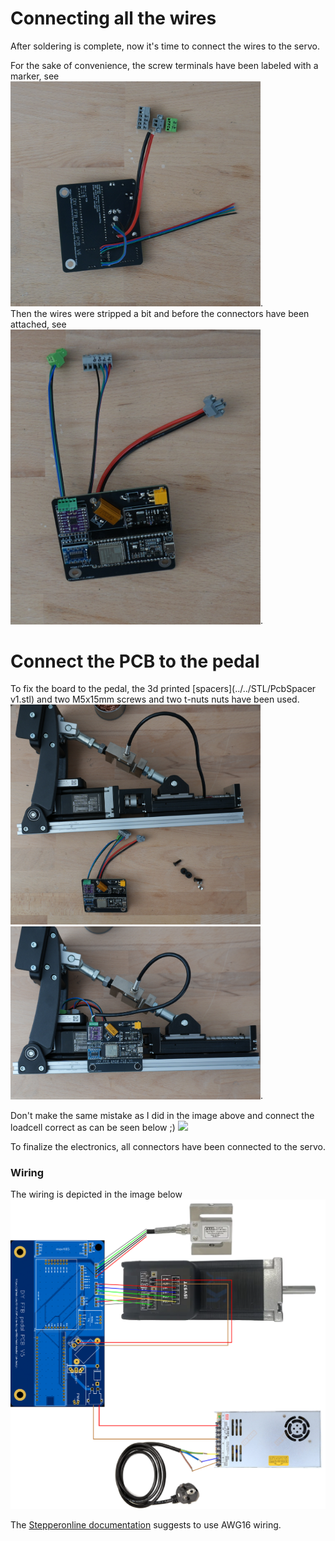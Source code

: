 # Connecting all the wires
After soldering is complete, now it's time to connect the wires to the servo. 

For the sake of convenience, the screw terminals have been labeled with a marker, see <br>
<img src="DSC00207.JPG" width="400">. <br>
Then the wires were stripped a bit and before the connectors have been attached, see <br> 
<img src="DSC00208.JPG" width="400">. 


# Connect the PCB to the pedal
To fix the board to the pedal, the 3d printed [spacers](../../STL/PcbSpacer v1.stl) and two M5x15mm screws and two t-nuts nuts have been used. <br>
<img src="DSC00209.JPG" width="400"> <br>
<img src="DSC00211.JPG" width="400">.

Don't make the same mistake as I did in the image above and connect the loadcell correct as can be seen below ;)
<img src="https://github.com/user-attachments/assets/d9b28d9c-9ff9-45ba-baef-00da441fd541" width="400">

To finalize the electronics, all connectors have been connected to the servo.




### Wiring
The wiring is depicted in the image below <br>
<img width="824" alt="Wiring" src="../../Wiring/PcbV5/WiringDiagram.png"> <br>

The [Stepperonline documentation](https://www.omc-stepperonline.com/index.php?route=product/product/get_file&file=1641/User%20Manual%20Of%20iSV2-57TR-48V400A.pdf) suggests to use AWG16 wiring.


